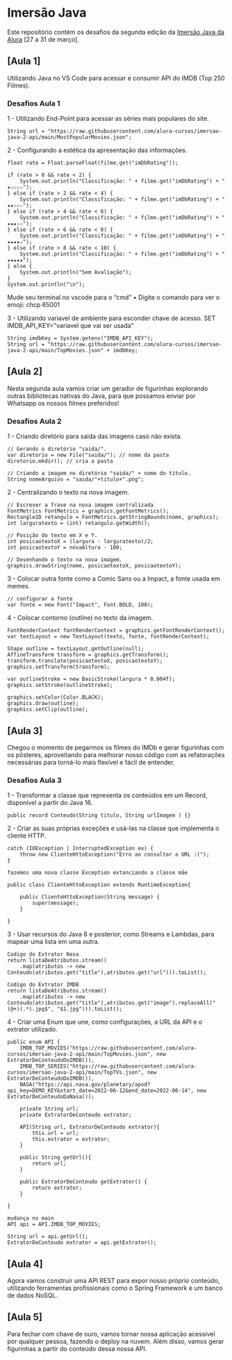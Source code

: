 # Imersão Java

Este repositório contém os desafios da segunda edição da [Imersão Java da Alura](https://grupoalura.notion.site/Imers-o-Java-2-Edi-o-Guia-do-Mergulho-69e40005601f4d089a9add98251197de) [27 a 31 de março].

## [Aula 1] 

Utilizando Java no VS Code para acessar e consumir API do IMDB (Top 250 Filmes).

### Desafios Aula 1
1 - Utilizando End-Point para acessar as séries mais populares do site.

    String url = "https://raw.githubusercontent.com/alura-cursos/imersao-java-2-api/main/MostPopularMovies.json";

2 - Configurando a estética da apresentação das informações.

    float rate = Float.parseFloat(filme.get("imDbRating"));

    if (rate > 0 && rate < 2) {
        System.out.println("Classificação: " + filme.get("imDbRating") + " ★✩✩✩✩");
    } else if (rate > 2 && rate < 4) {
        System.out.println("Classificação: " + filme.get("imDbRating") + " ★★✩✩✩");
    } else if (rate > 4 && rate < 6) {
        System.out.println("Classificação: " + filme.get("imDbRating") + " ★★★✩✩");
    } else if (rate > 6 && rate < 8) {
        System.out.println("Classificação: " + filme.get("imDbRating") + " ★★★★✩");
    } else if (rate > 8 && rate < 10) {
        System.out.println("Classificação: " + filme.get("imDbRating") + " ★★★★★");
    } else {
        System.out.println("Sem Avaliação");
    }
    System.out.println("\n");

Mude seu terminal no vscode para o “cmd”
• Digite o comando para ver o emoji: chcp 65001                

3 - Utilizando variavel de ambiente para esconder chave de acesso. 
    SET IMDB_API_KEY="variavel que vai ser usada"

    String imdbKey = System.getenv("IMDB_API_KEY");
    String url = "https://raw.githubusercontent.com/alura-cursos/imersao-java-2-api/main/TopMovies.json" + imdbKey;


## [Aula 2]

Nesta segunda aula vamos criar um gerador de figurinhas explorando outras bibliotecas nativas do Java, para que possamos enviar por Whatsapp os nossos filmes preferidos!

### Desafios Aula 2

1 - Criando diretório para saida das imagens caso não exista.

    // Gerando o diretório "saida/".
    var diretorio = new File("saida/"); // nome da pasta
    diretorio.mkdir(); // cria a pasta                            

    // Criando a imagem no diretório "saida/" + nome do titulo. 
    String nomeArquivo = "saida/"+titulo+".png";

2 - Centralizando o texto na nova imagem.

    // Escrever a frase na nova imagem centralizada
    FontMetrics FontMetrics = graphics.getFontMetrics();
    Rectangle2D retangulo = FontMetrics.getStringBounds(nome, graphics);
    int larguratexto = (int) retangulo.getWidth();

    // Posição do texto em X e Y.
    int posicaotextoX = (largura - larguratexto)/2;
    int posicaotextoY = novaAltura - 100;

    // Desenhando o texto na nova imagem.
    graphics.drawString(nome, posicaotextoX, posicaotextoY);

3 - Colocar outra fonte como a Comic Sans ou a Impact, a fonte usada em memes.

    // configurar a fonte
    var fonte = new Font("Impact", Font.BOLD, 100);

4 - Colocar contorno (outline) no texto da imagem.

    FontRenderContext fontRenderContext = graphics.getFontRenderContext();
    var textLayout = new TextLayout(texto, fonte, fontRenderContext);

    Shape outline = textLayout.getOutline(null);
    AffineTransform transform = graphics.getTransform();
    transform.translate(posicaotextoX, posicaotextoY);
    graphics.setTransform(transform);

    var outlineStroke = new BasicStroke(largura * 0.004f);
    graphics.setStroke(outlineStroke);

    graphics.setColor(Color.BLACK);
    graphics.draw(outline);
    graphics.setClip(outline);

## [Aula 3]

Chegou o momento de pegarmos os filmes do IMDb e gerar figurinhas com os pôsteres, aproveitando para melhorar nosso código com as refatorações necessárias para torná-lo mais flexível e fácil de entender.

### Desafios Aula 3

1 - Transformar a classe que representa os conteúdos em um Record, disponível a partir do Java 16. 

    public record Conteudo(String titulo, String urlImagem ) {}

2 - Criar as suas próprias exceções e usá-las na classe que implementa o cliente HTTP. 

    catch (IOException | InterruptedException ex) {
        throw new ClienteHttoException("Erro ao consultar a URL :(");
    }

    fazemos uma nova classe Exception extanciando a classe mãe

    public class ClienteHttoException extends RuntimeException{

        public ClienteHttoException(String message) {
            super(message);
        }

    }

3 - Usar recursos do Java 8 e posterior, como Streams e Lambdas, para mapear uma lista em uma outra. 

    Codigo do Extrator Nasa
    return listaDeAtributos.stream()
        .map(atributos -> new Conteudo(atributos.get("title"),atributos.get("url"))).toList();

    Codigo do Extrator IMDB
    return listaDeAtributos.stream()
        .map(atributos -> new Conteudo(atributos.get("title"),atributos.get("image").replaceAll("(@+)(.*).jpg$", "$1.jpg"))).toList();

4 - Criar uma Enum que une, como configurações, a URL da API e o extrator utilizado.

    public enum API {
        IMDB_TOP_MOVIES("https://raw.githubusercontent.com/alura-cursos/imersao-java-2-api/main/TopMovies.json", new ExtratorDeConteudoDoIMDB()),
        IMDB_TOP_SERIES("https://raw.githubusercontent.com/alura-cursos/imersao-java-2-api/main/TopTVs.json", new ExtratorDeConteudoDoIMDB()),
        NASA("https://api.nasa.gov/planetary/apod?api_key=DEMO_KEY&start_date=2022-06-12&end_date=2022-06-14", new ExtratorDeConteudoDaNasa());

        private String url;
        private ExtratorDeConteudo extrator;

        API(String url, ExtratorDeConteudo extrator){
            this.url = url;
            this.extrator = extrator;
        }

        public String getUrl(){
            return url;
        }

        public ExtratorDeConteudo getExtrator() {
            return extrator;
        }

    }

    mudança no main
    API api = API.IMDB_TOP_MOVIES;
        
    String url = api.getUrl();
    ExtratorDeConteudo extrator = api.getExtrator();

## [Aula 4]

Agora vamos construir uma API REST para expor nosso próprio conteúdo, utilizando ferramentas profissionais como o Spring Framework e um banco de dados NoSQL.

## [Aula 5]

Para fechar com chave de ouro, vamos tornar nossa aplicação acessível por qualquer pessoa, fazendo o deploy na nuvem. Além disso, vamos gerar figurinhas a partir do conteúdo dessa nossa API.